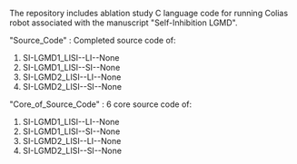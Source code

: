 The repository includes ablation study C language code for running Colias robot associated with the manuscript "Self-Inhibition LGMD".


"Source_Code" : 
Completed source code of:
1. SI-LGMD1_LISI--LI--None
2. SI-LGMD1_LISI--SI--None
3. SI-LGMD2_LISI--LI--None
4. SI-LGMD2_LISI--SI--None
                

"Core_of_Source_Code" :
6 core source code of:
1. SI-LGMD1_LISI--LI--None
2. SI-LGMD1_LISI--SI--None
3. SI-LGMD2_LISI--LI--None
4. SI-LGMD2_LISI--SI--None
